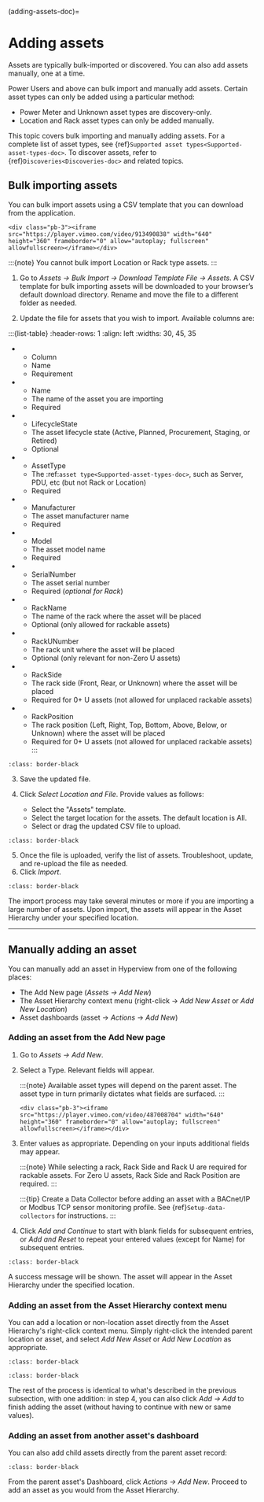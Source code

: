 (adding-assets-doc)=

# Adding assets

Assets are typically bulk-imported or discovered. You can also add assets manually, one at a time.

Power Users and above can bulk import and manually add assets. Certain asset types can only be added using a particular method:

- Power Meter and Unknown asset types are discovery-only.
- Location and Rack asset types can only be added manually.

This topic covers bulk importing and manually adding assets. For a complete list of asset types, see {ref}`Supported asset types<Supported-asset-types-doc>`. To discover assets, refer to {ref}`Discoveries<Discoveries-doc>` and related topics.

## Bulk importing assets

You can bulk import assets using a CSV template that you can download from the application.

```{raw} html
<div class="pb-3"><iframe src="https://player.vimeo.com/video/913490838" width="640" height="360" frameborder="0" allow="autoplay; fullscreen" allowfullscreen></iframe></div>
```

:::{note}
You cannot bulk import Location or Rack type assets.
:::

1. Go to *Assets → Bulk Import → Download Template File → Assets*. A CSV template for bulk importing assets will be downloaded to your browser’s default download directory. Rename and move the file to a different folder as needed.

2. Update the file for assets that you wish to import. Available columns are:

:::{list-table}
:header-rows: 1
:align: left
:widths: 30, 45, 35

* - Column
  - Name
  - Requirement
* - Name
  - The name of the asset you are importing
  - Required
* - LifecycleState
  - The asset lifecycle state (Active, Planned, Procurement, Staging, or Retired)
  - Optional
* - AssetType
  - The :ref:`asset type<Supported-asset-types-doc>`, such as Server, PDU, etc (but not Rack or Location)
  - Required
* - Manufacturer
  - The asset manufacturer name
  - Required
* - Model
  - The asset model name
  - Required
* - SerialNumber
  - The asset serial number
  - Required (_optional for Rack_)
* - RackName
  - The name of the rack where the asset will be placed
  - Optional (only allowed for rackable assets)
* - RackUNumber
  - The rack unit where the asset will be placed
  - Optional (only relevant for non-Zero U assets)
* - RackSide
  - The rack side (Front, Rear, or Unknown) where the asset will be placed
  - Required for 0+ U assets (not allowed for unplaced rackable assets)
* - RackPosition
  - The rack position (Left, Right, Top, Bottom, Above, Below, or Unknown) where the asset will be placed
  - Required for 0+ U assets (not allowed for unplaced rackable assets)
:::

```{image} /product/asset-management/media/import_bulkfile.png
:class: border-black
```

3. Save the updated file.

4. Click *Select Location and File*. Provide values as follows:

   - Select the "Assets" template.
   - Select the target location for the assets. The default location is All.
   - Select or drag the updated CSV file to upload.

```{image} /product/asset-management/media/import_bulkfileselect.png
:class: border-black
```

5. Once the file is uploaded, verify the list of assets. Troubleshoot, update, and re-upload the file as needed.
6. Click *Import*.

```{image} /product/asset-management/media/import_bulk.png
:class: border-black
```

The import process may take several minutes or more if you are importing a large number of assets. Upon import, the assets will appear in the Asset Hierarchy under your specified location.

______________________________________________________________________

## Manually adding an asset

You can manually add an asset in Hyperview from one of the following places:

- The Add New page (*Assets → Add New*)
- The Asset Hierarchy context menu (right-click → *Add New Asset* or *Add New Location*)
- Asset dashboards (asset → *Actions* → *Add New*)

### Adding an asset from the Add New page

1. Go to *Assets → Add New*.

2. Select a Type. Relevant fields will appear.

   :::{note}
   Available asset types will depend on the parent asset. The asset type in turn primarily dictates what fields are surfaced.
   :::

   ```{raw} html
   <div class="pb-3"><iframe src="https://player.vimeo.com/video/487008704" width="640" height="360" frameborder="0" allow="autoplay; fullscreen" allowfullscreen></iframe></div>
   ```

3. Enter values as appropriate. Depending on your inputs additional fields may appear.

   :::{note}
   While selecting a rack, Rack Side and Rack U are required for rackable assets. For Zero U assets, Rack Side and Rack Position are required.
   :::

   :::{tip}
   Create a Data Collector before adding an asset with a BACnet/IP or Modbus TCP sensor monitoring profile. See {ref}`Setup-data-collectors` for instructions.
   :::

4. Click *Add and Continue* to start with blank fields for subsequent entries, or *Add and Reset* to repeat your entered values (except for Name) for subsequent entries.

```{image} /product/asset-management/media/manualadd_addandcontinue.png
:class: border-black
```

A success message will be shown. The asset will appear in the Asset Hierarchy under the specified location.

### Adding an asset from the Asset Hierarchy context menu

You can add a location or non-location asset directly from the Asset Hierarchy's right-click context menu. Simply right-click the intended parent location or asset, and select *Add New Asset* or *Add New Location* as appropriate.

```{image} /product/asset-management/media/manualadd-rightclick-contextmenu.png
:class: border-black
```

```{image} /product/asset-management/media/manualadd-rightclick-location.png
:class: border-black
```

The rest of the process is identical to what's described in the previous subsection, with one addition: in step 4, you can also click *Add → Add* to finish adding the asset (without having to continue with new or same values).

### Adding an asset from another asset's dashboard

You can also add child assets directly from the parent asset record:

```{image} /product/asset-management/media/add_childasset.png
:class: border-black
```

From the parent asset's Dashboard, click *Actions → Add New*. Proceed to add an asset as you would from the Asset Hierarchy.
